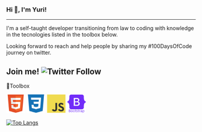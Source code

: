  
### Hi 👋, I'm Yuri! 

---

I'm a self-taught developer transitioning from law to coding with knowledge in the tecnologies listed in the toolbox below. 

Looking forward to reach and help people by sharing my #100DaysOfCode journey on twitter.

Join me! ![Twitter Follow](https://img.shields.io/twitter/follow/yuricodesbot?label=Find%20me%20on%20twitter)
--- 

🧰Toolbox

<img src="https://github.com/devicons/devicon/blob/master/icons/html5/html5-original.svg" alt="HTML5 logo" width="50" height="50"/> <img src="https://github.com/devicons/devicon/blob/master/icons/css3/css3-plain.svg" alt="CSS3 logo" width="50" height="50" /> <img src="https://github.com/devicons/devicon/blob/master/icons/javascript/javascript-original.svg" alt="JavaScript logo" width="50" height="50" /> <img src="https://github.com/devicons/devicon/blob/master/icons/bootstrap/bootstrap-plain-wordmark.svg" alt="BootStrap logo" width="50" height="50" /> 



[![Top Langs](https://github-readme-stats.vercel.app/api/top-langs/?username=yuricodes&hide=ruby,shell)](https://github.com/anuraghazra/github-readme-stats)


<!--
**YuriCodes/yuricodes** is a ✨ _special_ ✨ repository because its `README.md` (this file) appears on your GitHub profile.

Here are some ideas to get you started:

- 🔭 I’m currently working on ...
- 🌱 I’m currently learning ...
- 👯 I’m looking to collaborate on ...
- 🤔 I’m looking for help with ...
- 💬 Ask me about ...
- 📫 How to reach me: ...
- 😄 Pronouns: ...
- ⚡ Fun fact: ...
-->
